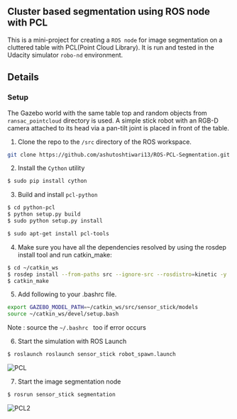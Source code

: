 ## Cluster based segmentation using ROS node with PCL

This is a mini-project for creating a ```ROS node``` for image segmentation on a cluttered table with PCL(Point Cloud Library). It is run and tested in the Udacity simulator ```robo-nd``` environment.

## Details

### Setup
The Gazebo world with the same table top and random objects from ```ransac_pointcloud``` directory is used. A simple stick robot with an RGB-D camera attached to its head via a pan-tilt joint is placed in front of the table.

1. Clone the repo to the ```/src``` directory of the ROS workspace.
```sh
git clone https://github.com/ashutoshtiwari13/ROS-PCL-Segmentation.git
```
2. Install the ```Cython``` utility
```sh
$ sudo pip install cython
````
3. Build and install ```pcl-python```

```sh
$ cd python-pcl
$ python setup.py build
$ sudo python setup.py install

$ sudo apt-get install pcl-tools
```

4. Make sure you have all the dependencies resolved by using the rosdep install tool and run catkin_make:

```sh
$ cd ~/catkin_ws
$ rosdep install --from-paths src --ignore-src --rosdistro=kinetic -y
$ catkin_make
```

5. Add following to your .bashrc file.
```sh
export GAZEBO_MODEL_PATH=~/catkin_ws/src/sensor_stick/models
source ~/catkin_ws/devel/setup.bash
```
Note : source the ```~/.bashrc ``` too if error occurs

6. Start the simulation with ROS Launch
```sh
$ roslaunch roslaunch sensor_stick robot_spawn.launch
```

![PCL](https://github.com/ashutoshtiwari13/ROS-PCL-Segmentation/tree/master/sensor_stick/pcl1.png)

7. Start the image segmentation node
```sh
$ rosrun sensor_stick segmentation
```
![PCL2](https://github.com/ashutoshtiwari13/ROS-PCL-Segmentation/tree/master/sensor_stick/pcl2.png)
